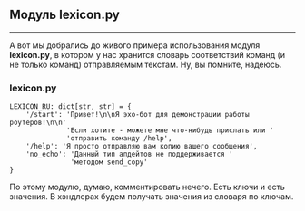 ## Модуль lexicon.py
-----------------

А вот мы добрались до живого примера использования модуля **lexicon.py**, в котором у нас хранится словарь соответствий команд (и не только команд) отправляемым текстам. Ну, вы помните, надеюсь.

### lexicon.py

    LEXICON_RU: dict[str, str] = {
        '/start': 'Привет!\n\nЯ эхо-бот для демонстрации работы роутеров!\n\n'
                  'Если хотите - можете мне что-нибудь прислать или '
                  'отправить команду /help',
        '/help': 'Я просто отправляю вам копию вашего сообщения',
        'no_echo': 'Данный тип апдейтов не поддерживается '
                   'методом send_copy'
    }

По этому модулю, думаю, комментировать нечего. Есть ключи и есть значения. В хэндлерах будем получать значения из словаря по ключам.
